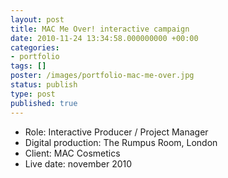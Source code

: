 ```yaml
---
layout: post
title: MAC Me Over! interactive campaign
date: 2010-11-24 13:34:58.000000000 +00:00
categories:
- portfolio
tags: []
poster: /images/portfolio-mac-me-over.jpg
status: publish
type: post
published: true
---
```

<ul>
<li>Role: Interactive Producer / Project Manager</li>
<li>Digital production: The Rumpus Room, London</li>
<li>Client: MAC Cosmetics</li>
<li>Live date: november 2010</li>
</ul>
